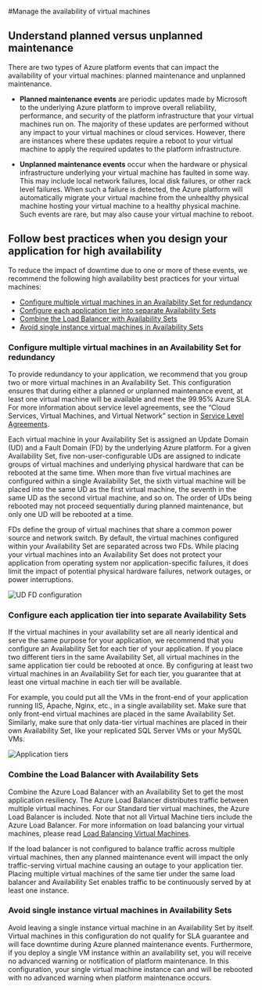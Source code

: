 <properties linkid="manage-windows-common-tasks-vm-availability" urlDisplayName="Manage Availability of VMs" pageTitle="Manage the availability of virtual machines - Azure" metaKeywords="" description="Learn how to use multiple virtual machines to ensure high availability for your Azure application. " metaCanonical="" services="virtual-machines" documentationCenter="" title="" authors="kenazk" solutions="" manager="dongill" editor="tysonn" />

#Manage the availability of virtual machines

## Understand planned versus unplanned maintenance
There are two types of Azure platform events that can impact the availability of your virtual machines: planned maintenance and unplanned maintenance.

- **Planned maintenance events** are periodic updates made by Microsoft to the underlying Azure platform to improve overall reliability, performance, and security of the platform infrastructure that your virtual machines run on. The majority of these updates are performed without any impact to your virtual machines or cloud services. However, there are instances where these updates require a reboot to your virtual machine to apply the required updates to the platform infrastructure. 

- **Unplanned maintenance events** occur when the hardware or physical infrastructure underlying your virtual machine has faulted in some way. This may include local network failures, local disk failures, or other rack level failures. When such a failure is detected, the Azure platform will automatically migrate your virtual machine from the unhealthy physical machine hosting your virtual machine to a healthy physical machine. Such events are rare, but may also cause your virtual machine to reboot. 

## Follow best practices when you design your application for high availability
To reduce the impact of downtime due to one or more of these events, we recommend the following high availability best practices for your virtual machines:

* [Configure multiple virtual machines in an Availability Set for redundancy] 
* [Configure each application tier into separate Availability Sets] 
* [Combine the Load Balancer with Availability Sets] 
* [Avoid single instance virtual machines in Availability Sets] 

### Configure multiple virtual machines in an Availability Set for redundancy 
To provide redundancy to your application, we recommend that you group two or more virtual machines in an Availability Set. This configuration ensures that during either a planned or unplanned maintenance event, at least one virtual machine will be available and meet the 99.95% Azure SLA. For more information about service level agreements, see the “Cloud Services, Virtual Machines, and Virtual Network” section in [Service Level Agreements](../../../support/legal/sla/). 

Each virtual machine in your Availability Set is assigned an Update Domain (UD) and a Fault Domain (FD) by the underlying Azure platform. For a given Availability Set, five non-user-configurable UDs are assigned to indicate groups of virtual machines and underlying physical hardware that can be rebooted at the same time. When more than five virtual machines are configured within a single Availability Set, the sixth virtual machine will be placed into the same UD as the first virtual machine, the seventh in the same UD as the second virtual machine, and so on. The order of UDs being rebooted may not proceed sequentially during planned maintenance, but only one UD will be rebooted at a time.

FDs define the group of virtual machines that share a common power source and network switch. By default, the virtual machines configured within your Availability Set are separated across two FDs. While placing your virtual machines into an Availability Set does not protect your application from operating system nor application-specific failures, it does limit the impact of potential physical hardware failures, network outages, or power interruptions.   

<!--Image reference-->
   ![UD FD configuration](./media/virtual-machines-manage-availability/ud-fd-configuration.png)

### Configure each application tier into separate Availability Sets
If the virtual machines in your availability set are all nearly identical and serve the same purpose for your application, we recommend that you configure an Availability Set for each tier of your application.  If you place two different tiers in the same Availability Set, all virtual machines in the same application tier could be rebooted at once. By configuring at least two virtual machines in an Availability Set for each tier, you guarantee that at least one virtual machine in each tier will be available.   

For example, you could put all the VMs in the front-end of your application running IIS, Apache, Nginx, etc., in a single availability set. Make sure that only front-end virtual machines are placed in the same Availability Set. Similarly, make sure that only data-tier virtual machines are placed in their own Availability Set, like your replicated SQL Server VMs or your MySQL VMs.

<!--Image reference-->
   ![Application tiers](./media/virtual-machines-manage-availability/application-tiers.png)

 
### Combine the Load Balancer with Availability Sets
Combine the Azure Load Balancer with an Availability Set to get the most application resiliency. The Azure Load Balancer distributes traffic between multiple virtual machines. For our Standard tier virtual machines, the Azure Load Balancer is included. Note that not all Virtual Machine tiers include the Azure Load Balancer. For more information on load balancing your virtual machines, please read [Load Balancing Virtual Machines](../load-balance-virtual-machines/). 

If the load balancer is not configured to balance traffic across multiple virtual machines, then any planned maintenance event will impact the only traffic-serving virtual machine causing an outage to your application tier. Placing multiple virtual machines of the same tier under the same load balancer and Availability Set enables traffic to be continuously served by at least one instance. 

### Avoid single instance virtual machines in Availability Sets
Avoid leaving a single instance virtual machine in an Availability Set by itself. Virtual machines in this configuration do not qualify for SLA guarantee and will face downtime during Azure planned maintenance events.  Furthermore, if you deploy a single VM instance within an availability set, you will receive no advanced warning or notification of platform maintenance. In this configuration, your single virtual machine instance can and will be rebooted with no advanced warning when platform maintenance occurs.

[Configure multiple virtual machines in an Availability Set for redundancy]: #configure-multiple-virtual-machines-in-an-availability-set-for-redundancy 
[Configure each application tier into separate Availability Sets]: #configure-each-application-tier-into-separate-availability-sets 
[Combine the Load Balancer with Availability Sets]: #combine-the-load-balancer-with-availability-sets 
[Avoid single instance virtual machines in Availability Sets]: #avoid-single-instance-virtual-machines-in-availability-sets 

 




